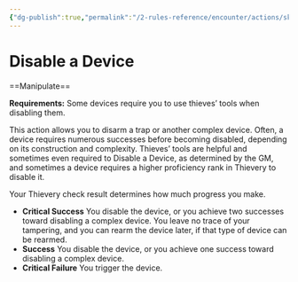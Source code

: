 ```yaml
---
{"dg-publish":true,"permalink":"/2-rules-reference/encounter/actions/skill-actions/disable-a-device/"}
---
```


# Disable a Device
==Manipulate==

**Requirements:** Some devices require you to use thieves’ tools when disabling them.

This action allows you to disarm a trap or another complex device. Often, a device requires numerous successes before becoming disabled, depending on its construction and complexity. Thieves’ tools are helpful and sometimes even required to Disable a Device, as determined by the GM, and sometimes a device requires a higher proficiency rank in Thievery to disable it.

Your Thievery check result determines how much progress you make.

- **Critical Success** You disable the device, or you achieve two successes toward disabling a complex device. You leave no trace of your tampering, and you can rearm the device later, if that type of device can be rearmed.
- **Success** You disable the device, or you achieve one success toward disabling a complex device.
- **Critical Failure** You trigger the device.